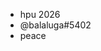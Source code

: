 * hpu 2026
* @balaluga#5402
* peace

<!---
festivizedjag/festivizedjag is a ✨ special ✨ repository because its `README.md` (this file) appears on your GitHub profile.
You can click the Preview link to take a look at your changes.
--->
